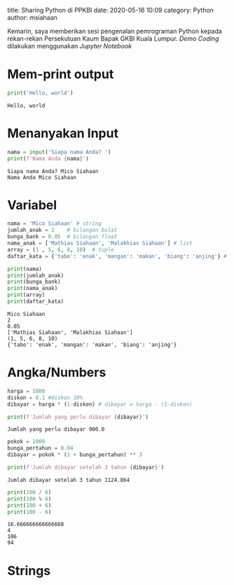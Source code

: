 title: Sharing Python di PPKBI
date: 2020-05-16 10:09
category: Python
author: msiahaan

Kemarin, saya memberikan sesi pengenalan pemrograman Python kepada rekan-rekan Persekutuan Kaum Bapak GKBI Kuala Lumpur. *Demo Coding* dilakukan menggunakan *Jupyter Notebook*

# Mem-print output


```python
print('Hello, world')

```

    Hello, world


# Menanyakan Input


```python
nama = input('Siapa nama Anda? ')
print(f'Nama Anda {nama}')
```

    Siapa nama Anda? Mico Siahaan
    Nama Anda Mico Siahaan


# Variabel


```python
nama = 'Mico Siahaan' # string
jumlah_anak = 2    # bilangan bulat
bunga_bank = 0.05  # bilangan float
nama_anak = ['Mathias Siahaan', 'Malakhias Siahaan'] # list
array = (1 , 5, 6, 8, 10)  # tuple
daftar_kata = {'tabo': 'enak', 'mangan': 'makan', 'biang': 'anjing'} # dictionary

print(nama)
print(jumlah_anak)
print(bunga_bank)
print(nama_anak)
print(array)
print(daftar_kata)

```

    Mico Siahaan
    2
    0.05
    ['Mathias Siahaan', 'Malakhias Siahaan']
    (1, 5, 6, 8, 10)
    {'tabo': 'enak', 'mangan': 'makan', 'biang': 'anjing'}


# Angka/Numbers


```python
harga = 1000
diskon = 0.1 #diskon 10%
dibayar = harga * (1-diskon) # dibayar = harga - (1-diskon)

print(f'Jumlah yang perlu dibayar {dibayar}')

```

    Jumlah yang perlu dibayar 900.0



```python
pokok = 1000
bunga_pertahun = 0.04
dibayar = pokok * (1 + bunga_pertahun) ** 3

print(f'Jumlah dibayar setelah 3 tahun {dibayar}')
```

    Jumlah dibayar setelah 3 tahun 1124.864



```python
print(100 / 6)
print(100 % 6)
print(100 + 6)
print(100 - 6)
```

    16.666666666666668
    4
    106
    94


# Strings


```python

```
